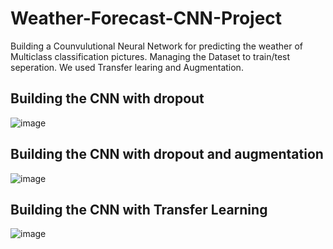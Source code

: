 # Weather-Forecast-CNN-Project
Building a Counvulutional Neural Network for predicting the weather of Multiclass classification pictures. Managing the Dataset to train/test seperation. We used Transfer learing and Augmentation.


## Building the CNN with dropout
![image](https://user-images.githubusercontent.com/57369506/168550846-e1787b5f-919f-4b4d-8402-e05a7107f022.png)

## Building the CNN with dropout and augmentation
![image](https://user-images.githubusercontent.com/57369506/168550986-fcd19d26-1bf1-4fe8-88b3-6fe29db83a0c.png)

## Building the CNN with Transfer Learning
![image](https://user-images.githubusercontent.com/57369506/168551101-2d665231-8bfb-4c85-ab81-dc2be583cd66.png)

